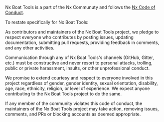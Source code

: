 Nx Boat Tools is a part of the Nx Communuty and follows the [Nx Code of Conduct](https://github.com/nrwl/nx/blob/master/CODE_OF_CONDUCT.md).

To restate specifically for Nx Boat Tools:

As contributors and maintainers of the Nx Boat Tools project, we pledge to respect everyone who contributes by posting issues, updating documentation, submitting pull requests, providing feedback in comments, and any other activities.

Communication through any of Nx Boat Tools's channels (GitHub, Gitter, etc.) must be constructive and never resort to personal attacks, trolling, public or private harassment, insults, or other unprofessional conduct.

We promise to extend courtesy and respect to everyone involved in this project regardless of gender, gender identity, sexual orientation, disability, age, race, ethnicity, religion, or level of experience. We expect anyone contributing to the Nx Boat Tools project to do the same.

If any member of the community violates this code of conduct, the maintainers of the Nx Boat Tools project may take action, removing issues, comments, and PRs or blocking accounts as deemed appropriate.
